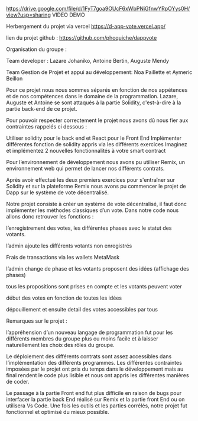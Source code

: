 https://drive.google.com/file/d/1FyT7goa9OUcF6xWbPNiGfnwYRpOYys0H/view?usp=sharing VIDEO DEMO

Herbergement du projet via vercel  https://d-app-vote.vercel.app/

lien du projet github : https://github.com/phoquiche/dappvote

Organisation du groupe : 

Team developer : Lazare Johaniko, Antoine Bertin, Auguste Mendy 

Team Gestion de Projet et appui au développement: Noa Paillette et Aymeric Beillon

Pour ce projet nous nous sommes séparés en fonction de nos appétences et de nos compétences dans le domaine de la programmation. Lazare, Auguste et Antoine se sont attaqués à la partie Solidity, c'est-à-dire à la partie back-end de ce projet.

Pour pouvoir respecter correctement le projet nous avons dû nous fier aux contraintes rappelés ci dessous : 

Utiliser solidity pour le back end et React pour le Front End
Implémenter différentes fonction de solidity appris via les différents exercices
Imaginez et implémentez 2 nouvelles fonctionnalités à votre smart contract

Pour l’environnement de développement nous avons pu utiliser Remix, un environnement web qui permet de lancer nos différents contrats.

Après avoir effectué les deux premiers exercices pour s'entraîner sur Solidity et sur la plateforme Remix nous avons pu commencer le projet de Dapp sur le système de vote décentralisé.

Notre projet consiste à créer un système de vote décentralisé, il faut donc implémenter les méthodes classiques d’un vote. Dans notre code nous allons donc retrouver les fonctions :

l’enregistrement des votes, les différentes phases avec le statut des votants.

l’admin ajoute les différents votants non enregistrés 

Frais de transactions via les wallets MetaMask

l’admin change de phase et les votants proposent des idées (affichage des phases)

tous les propositions sont prises en compte et les votants peuvent voter 

début des votes en fonction de toutes les idées 

dépouillement et ensuite detail des votes accessibles par tous

Remarques sur le projet : 

l’appréhension d’un nouveau langage de programmation fut pour les différents membres du groupe plus ou moins facile et à laisser naturellement les choix des rôles du groupe.

Le déploiement des différents contrats sont assez accessibles dans l’implémentation des différents programmes. Les différentes contraintes imposées par le projet ont pris du temps dans le développement mais au final rendent le code plus lisible et nous ont appris les différentes manières de coder.

Le passage à la partie Front end fut plus difficile en raison de bugs pour interfacer la partie back End réalisé sur Remix et la partie front End ou on utilisera Vs Code. Une fois les outils et les parties corrélés, notre projet fut fonctionnel et optimisé du mieux possible.
